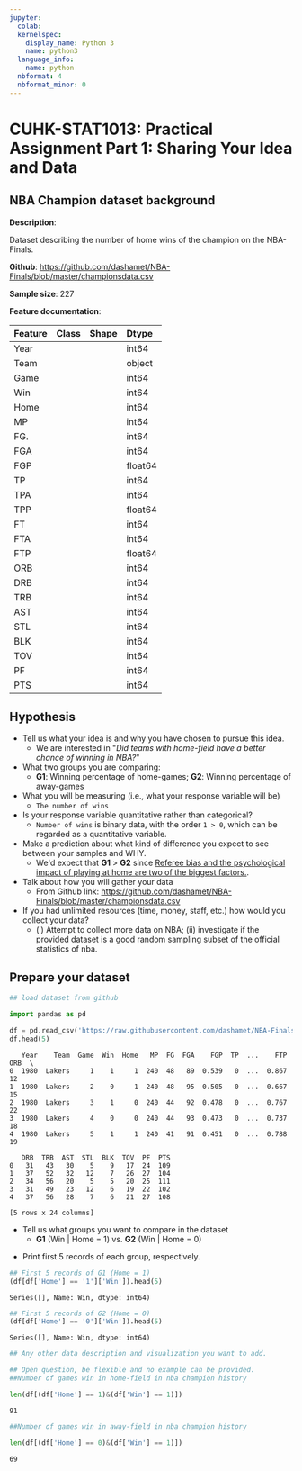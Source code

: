 ```yaml
---
jupyter:
  colab:
  kernelspec:
    display_name: Python 3
    name: python3
  language_info:
    name: python
  nbformat: 4
  nbformat_minor: 0
---
```


<div class="cell markdown" id="9xZnRXM7x0Cv">

# CUHK-STAT1013: Practical Assignment Part 1: Sharing Your Idea and Data

</div>

<div class="cell markdown" id="9Fy05KAkyJI0">

## NBA Champion dataset background

**Description**:

Dataset describing the number of home wins of the champion on the
NBA-Finals.

**Github**:
<https://github.com/dashamet/NBA-Finals/blob/master/championsdata.csv>

**Sample size**: 227

**Feature documentation**:

| Feature | Class | Shape | Dtype   |
|:--------|:------|:------|:--------|
| Year    |       |       | int64   |
| Team    |       |       | object  |
| Game    |       |       | int64   |
| Win     |       |       | int64   |
| Home    |       |       | int64   |
| MP      |       |       | int64   |
| FG.     |       |       | int64   |
| FGA     |       |       | int64   |
| FGP     |       |       | float64 |
| TP      |       |       | int64   |
| TPA     |       |       | int64   |
| TPP     |       |       | float64 |
| FT      |       |       | int64   |
| FTA     |       |       | int64   |
| FTP     |       |       | float64 |
| ORB     |       |       | int64   |
| DRB     |       |       | int64   |
| TRB     |       |       | int64   |
| AST     |       |       | int64   |
| STL     |       |       | int64   |
| BLK     |       |       | int64   |
| TOV     |       |       | int64   |
| PF      |       |       | int64   |
| PTS     |       |       | int64   |

</div>

<div class="cell markdown" id="k85zO7zxys4H">

## Hypothesis

-   Tell us what your idea is and why you have chosen to pursue this
    idea.
    -   We are interested in "*Did teams with home-field have a better
        chance of winning in NBA?*"
-   What two groups you are comparing:
    -   **G1**: Winning percentage of home-games; **G2**: Winning
        percentage of away-games
-   What you will be measuring (i.e., what your response variable will
    be)
    -   `The number of wins`
-   Is your response variable quantitative rather than categorical?
    -   `Number of wins` is binary data, with the order `1 > 0`, which
        can be regarded as a quantitative variable.
-   Make a prediction about what kind of difference you expect to see
    between your samples and WHY.
    -   We'd expect that **G1** \> **G2** since [Referee bias and the
        psychological impact of playing at home are two of the biggest
        factors.](https://www.madduxsports.com/library/nba/properly-understanding-nba-home-court-advantage.html).
-   Talk about how you will gather your data
    -   From Github link:
        <https://github.com/dashamet/NBA-Finals/blob/master/championsdata.csv>
-   If you had unlimited resources (time, money, staff, etc.) how would
    you collect your data?
    -   \(i\) Attempt to collect more data on NBA; (ii) investigate if
        the provided dataset is a good random sampling subset of the
        official statistics of nba.

</div>

<div class="cell markdown" id="3GOdPWT03PQB">

## Prepare your dataset

</div>

<div class="cell code"
colab="{&quot;base_uri&quot;:&quot;https://localhost:8080/&quot;,&quot;height&quot;:233}"
id="mUxJb4hxvpHQ" outputId="119c9141-6fb6-4ecf-e8fe-d8b28368de50">

``` python
## load dataset from github

import pandas as pd

df = pd.read_csv('https://raw.githubusercontent.com/dashamet/NBA-Finals/master/championsdata.csv')
df.head(5)
```

<div class="output execute_result" execution_count="4">

       Year    Team  Game  Win  Home   MP  FG  FGA    FGP  TP  ...    FTP  ORB  \
    0  1980  Lakers     1    1     1  240  48   89  0.539   0  ...  0.867   12   
    1  1980  Lakers     2    0     1  240  48   95  0.505   0  ...  0.667   15   
    2  1980  Lakers     3    1     0  240  44   92  0.478   0  ...  0.767   22   
    3  1980  Lakers     4    0     0  240  44   93  0.473   0  ...  0.737   18   
    4  1980  Lakers     5    1     1  240  41   91  0.451   0  ...  0.788   19   

       DRB  TRB  AST  STL  BLK  TOV  PF  PTS  
    0   31   43   30    5    9   17  24  109  
    1   37   52   32   12    7   26  27  104  
    2   34   56   20    5    5   20  25  111  
    3   31   49   23   12    6   19  22  102  
    4   37   56   28    7    6   21  27  108  

    [5 rows x 24 columns]

</div>

</div>

<div class="cell markdown" id="55xAIxVa3hpQ">

-   Tell us what groups you want to compare in the dataset
    -   **G1** (Win \| Home = 1) vs. **G2** (Win \| Home = 0)

</div>

<div class="cell markdown" id="13PdL3ht3902">

-   Print first 5 records of each group, respectively.

</div>

<div class="cell code"
colab="{&quot;base_uri&quot;:&quot;https://localhost:8080/&quot;}"
id="UNL0WXav3hLj" outputId="3f3bebd8-b238-4a7b-9f55-a15c273a0339">

``` python
## First 5 records of G1 (Home = 1)
(df[df['Home'] == '1']['Win']).head(5)
```

<div class="output execute_result" execution_count="5">

    Series([], Name: Win, dtype: int64)

</div>

</div>

<div class="cell code"
colab="{&quot;base_uri&quot;:&quot;https://localhost:8080/&quot;}"
id="dhe52HVB4T1O" outputId="d3ba2657-948a-4fd3-c8ba-f90fc83c3755">

``` python
## First 5 records of G2 (Home = 0)
(df[df['Home'] == '0']['Win']).head(5)
```

<div class="output execute_result" execution_count="6">

    Series([], Name: Win, dtype: int64)

</div>

</div>

<div class="cell code"
colab="{&quot;base_uri&quot;:&quot;https://localhost:8080/&quot;}"
id="zEgfWXaKGvNC" outputId="66d0ca98-294a-4c9a-b261-ac0a19b4a7f8">

``` python
## Any other data description and visualization you want to add.

## Open question, be flexible and no example can be provided.
##Number of games win in home-field in nba champion history

len(df[(df['Home'] == 1)&(df['Win'] == 1)])
```

<div class="output execute_result" execution_count="25">

    91

</div>

</div>

<div class="cell code"
colab="{&quot;base_uri&quot;:&quot;https://localhost:8080/&quot;}"
id="Rf5vi7HMIgls" outputId="20e6ee30-ed01-46cc-cd9e-c229461b0dec">

``` python
##Number of games win in away-field in nba champion history

len(df[(df['Home'] == 0)&(df['Win'] == 1)])
```

<div class="output execute_result" execution_count="3">

    69

</div>

</div>
